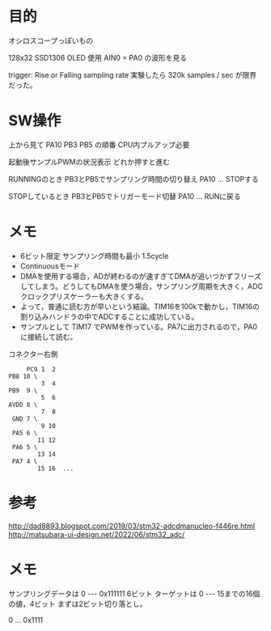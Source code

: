 # 目的

オシロスコープっぽいもの

128x32 SSD1306 OLED 使用
AIN0 = PA0 の波形を見る

trigger: Rise or Falling
sampling rate 実験したら 320k samples / sec が限界だった。

# SW操作

上から見て PA10 PB3 PB5 の順番 CPU内プルアップ必要

起動後サンプルPWMの状況表示 どれか押すと進む

RUNNINGのとき
PB3とPB5でサンプリング時間の切り替え
PA10 ... STOPする

STOPしているとき
PB3とPB5でトリガーモード切替
PA10 ... RUNに戻る

# メモ

- 6ビット限定 サンプリング時間も最小 1.5cycle
- Continuousモード
- DMAを使用する場合，ADが終わるのが速すぎてDMAが追いつかずフリーズしてしまう。どうしてもDMAを使う場合，サンプリング周期を大きく，ADCクロックプリスケーラーも大きくする。
- よって，普通に読む方が早いという結論。TIM16を100kで動かし，TIM16の割り込みハンドラの中でADCすることに成功している。
- サンプルとして TIM17 でPWMを作っている。PA7に出力されるので，PA0に接続して読む。

コネクター右側

```
     PC9 1  2
PB8 10 \
         3  4
PB9  9 \
         5  6
AVDD 8 \
         7  8
 GND 7 \
         9 10
 PA5 6 \
        11 12
 PA6 5 \
        13 14
 PA7 4 \
        15 16  ...

```


# 参考

http://dad8893.blogspot.com/2019/03/stm32-adcdmanucleo-f446re.html
http://matsubara-ui-design.net/2022/06/stm32_adc/

# メモ

サンプリングデータは 0 --- 0x111111 6ビット
ターゲットは 0 --- 15までの16個の値，4ビット まずは2ビット切り落とし。

0 ... 0x1111


